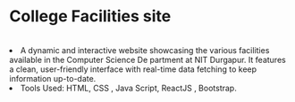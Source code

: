 <h1>College Facilities site</h1><br><li>A dynamic and interactive website showcasing the various facilities available in the Computer Science De
partment at NIT Durgapur. It features a clean, user-friendly interface with real-time data fetching to keep
 information up-to-date.</li><li>Tools Used: HTML, CSS , Java Script, ReactJS , Bootstrap.</li>
